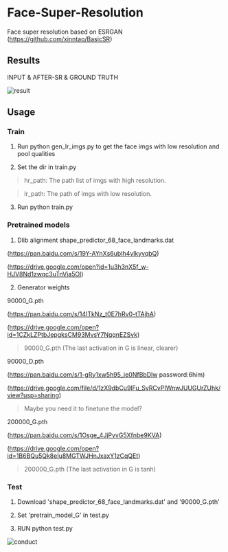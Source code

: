 # Face-Super-Resolution

Face super resolution based on ESRGAN (https://github.com/xinntao/BasicSR)

## Results

INPUT & AFTER-SR & GROUND TRUTH

![result](results/result.png)

## Usage

### Train

1. Run python gen_lr_imgs.py to get the face imgs with low resolution and pool qualities

2. Set the dir in train.py

> hr_path: The path list of imgs with high resolution.

> lr_path: The path of imgs with low resolution.

3. Run python train.py

### Pretrained models

1. Dlib alignment shape_predictor_68_face_landmarks.dat 

(https://pan.baidu.com/s/19Y-AYnXs6ubIh4vlkyvqbQ) 

(https://drive.google.com/open?id=1u3h3nX5f_w-HJV8Nd1zwqc3uTnVja5Ol)

2. Generator weights 

90000_G.pth 

(https://pan.baidu.com/s/14ITkNz_t0E7hRv0-tTAjhA) 

(https://drive.google.com/open?id=1CZkLZPtbJepgksCM93MvsY7NgqnEZSvk)

> 90000_G.pth (The last activation in G is linear, clearer)

90000_D.pth

(https://pan.baidu.com/s/1-gRy1xw5h95_ie0NfBbDlw  password:6him)

(https://drive.google.com/file/d/1zX9dbCu9lFu_SvRCvPIWnwJUUGUrZUhk/view?usp=sharing)

> Maybe you need it to finetune the model?

200000_G.pth 

(https://pan.baidu.com/s/1Osge_4JjPyvG5Xfnbe9KVA) 

(https://drive.google.com/open?id=1B6BQu5Qk8eIu8MGTWJHnJxaxY1zCqQEt)

> 200000_G.pth (The last activation in G is tanh)

### Test

1. Download 'shape_predictor_68_face_landmarks.dat' and '90000_G.pth'

2. Set 'pretrain_model_G' in test.py

3. RUN python test.py

![conduct](results/AI日读.jpg)